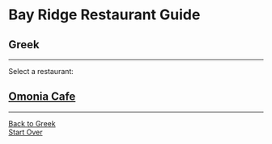 # Bay Ridge Restaurant Guide
## Greek
---
Select a restaurant:
## [Omonia Cafe](http://omoniacafe.com/)
---
[Back to Greek](gree.md)  
[Start Over](../home.md)